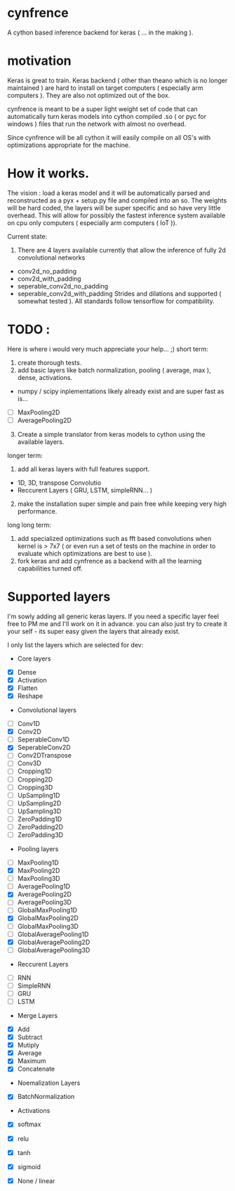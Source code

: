 # cynfrence
A cython based inference backend for keras ( ... in the making ). 

# motivation
Keras is great to train. Keras backend ( other than theano which is no longer maintained ) are hard to install on target computers ( especially arm computers ). They are also not optimized out of the box. 

cynfrence is meant to be a super light weight set of code that can automatically turn keras models into cython compiled .so ( or pyc for windows ) files that run the network with almost no overhead. 

Since cynfrence will be all cython it will easily compile on all OS's with optimizations appropriate for the machine. 

# How it works. 
The vision : load a keras model and it will be automatically parsed and reconstructed as a pyx + setup.py file and compiled into an so. 
The weights will be hard coded, the layers will be super specific and so have very little overhead. This will allow for possibly the fastest inference system available on cpu only computers ( especially arm computers ( IoT )). 

Current state: 
1) There are 4 layers available currently that allow the inference of fully 2d convolutional networks 
* conv2d_no_padding
* conv2d_with_padding
* seperable_conv2d_no_padding
* seperable_conv2d_with_padding
Strides and dilations and supported ( somewhat tested ).
All standards follow tensorflow for compatibility. 

# TODO :

Here is where i would very much appreciate your help... ;)
short term:
1) create thorough tests. 
2) add basic layers like batch normalization, pooling ( average, max ), dense, activations. 
* numpy / scipy inplementations likely already exist and are super fast as is... 
-[ ] MaxPooling2D
-[ ] AveragePooling2D

3) Create a simple translator from keras models to cython using the available layers. 

longer term:
1) add all keras layers with full features support. 
* 1D, 3D, transpose Convolutio
* Reccurent Layers ( GRU, LSTM, simpleRNN... )
2) make the installation super simple and pain free while keeping very high performance.

long long term:
1) add specialized optimizations such as fft based convolutions when kernel is > 7x7 ( or even run a set of tests on the machine in order to evaluate which optimizations are best to use ). 
2) fork keras and add cynfrence as a backend with all the learning capabilities turned off. 



# Supported layers 
I'm sowly adding all generic keras layers. If you need a specific layer feel free to PM me and I'll work on it in advance. you can also just try to create it your self - its super easy given the layers that already exist.

I only list the layers which are selected for dev:

* Core layers
- [x] Dense
- [x] Activation
- [x] Flatten
- [x] Reshape

* Convolutional layers
- [ ] Conv1D
- [x] Conv2D
- [ ] SeperableConv1D
- [x] SeperableConv2D
- [ ] Conv2DTranspose
- [ ] Conv3D
- [ ] Cropping1D
- [ ] Cropping2D
- [ ] Cropping3D
- [ ] UpSampling1D
- [ ] UpSampling2D
- [ ] UpSampling3D
- [ ] ZeroPadding1D
- [ ] ZeroPadding2D
- [ ] ZeroPadding3D 

* Pooling layers
- [ ] MaxPooling1D
- [x] MaxPooling2D
- [ ] MaxPooling3D
- [ ] AveragePooling1D
- [x] AveragePooling2D
- [ ] AveragePooling3D
- [ ] GlobalMaxPooling1D
- [x] GlobalMaxPooling2D
- [ ] GlobalMaxPooling3D
- [ ] GlobalAveragePooling1D
- [x] GlobalAveragePooling2D
- [ ] GlobalAveragePooling3D 

* Reccurent Layers
- [ ] RNN
- [ ] SimpleRNN
- [ ] GRU
- [ ] LSTM

* Merge Layers
- [x] Add
- [x] Subtract
- [x] Mutiply
- [x] Average
- [x] Maximum
- [x] Concatenate 

* Noemalization Layers
- [x] BatchNormalization

* Activations
- [x] softmax
- [x] relu
- [x] tanh
- [x] sigmoid
- [x] None / linear 












